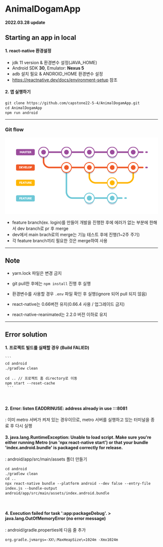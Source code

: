 # AnimalDogamApp

**2022.03.28 update**

## Starting an app in local

#### 1. react-native 환경설정

- jdk 11 version & 환경변수 설정(JAVA_HOME)
- Android SDK **30**, Emulator: **Nexus 5**
- adb 설치 필요 & ANDROID_HOME 환경변수 설정
- https://reactnative.dev/docs/environment-setup 참조

#### 2. 앱 실행하기

```
git clone https://github.com/capstone22-5-4/AnimalDogamApp.git
cd AnimalDogamApp
npm run android
```

---

### Git flow

![git-flow](./images/gitflow-1.png)

- feature branch(ex. login)를 만들어 개발을 진행한 후에 에러가 없는 부분에 한해서 dev branch로 pr 후 merge
- dev에서 main brach로의 merge는 기능 테스트 후에 진행(1~2주 주기)
- 각 feature branch끼리 필요한 것은 merge하여 사용

---

## Note

- yarn.lock 파일은 변경 금지
- git pull한 후에는 `npm install` 진행 후 실행
- 환경변수를 사용할 경우 `.env` 파일 확인 후 실행(ignore 되어 pull 되지 않음)

- react-native는 0.66버전 유지(0.66.4 사용 / 업그레이드 금지)
- react-native-reanimated는 2.2.0 버전 이하로 유지

---

## Error solution

#### 1. 프로젝트 빌드를 실패할 경우 (Build FALIED)

    ```
    cd android
    ./gradlew clean

    cd .. // 프로젝트 홈 directory로 이동
    npm start --reset-cache
     ```

<br />

#### 2. Error: listen EADDRINUSE: address already in use :::8081

: 이미 metro 서버가 켜져 있는 경우이므로, metro 서버를 실행하고 있는 터미널을 종료 후 다시 실행
<br />

#### 3. java.lang.RuntimeException: Unable to load script. Make sure you're either running Metro (run 'npx react-native start') or that your bundle 'index.android.bundle' is packaged correctly for release.

: android/app/src/main/assets 폴더 만들기

```
cd android
./gradlew clean
cd ..
npx react-native bundle --platform android --dev false --entry-file index.js --bundle-output android/app/src/main/assets/index.android.bundle
```

<br />

#### 4. Execution failed for task ':app:packageDebug'. > java.lang.OutOfMemoryError (no error message)

: android/gradle.properties에 다음 줄 추가

```
org.gradle.jvmargs=-XX\:MaxHeapSize\=1024m -Xmx1024m
```
